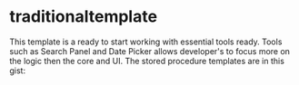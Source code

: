 # traditionaltemplate

This template is a ready to start working with essential tools ready. Tools such as Search Panel and Date Picker allows developer's to focus more on the logic then the core and UI.
The stored procedure templates are in this gist: <script src="https://gist.github.com/ghulamostafa/62e060f87ceb95edb99a870c70027226.js"></script>
